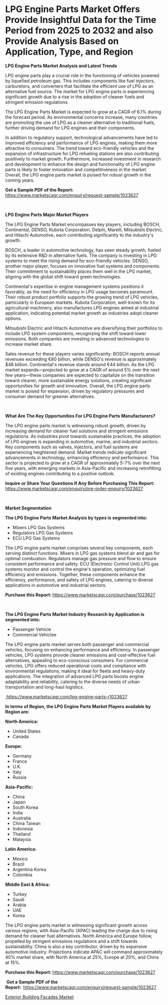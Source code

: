 <p><h1>LPG Engine Parts Market Offers Provide Insightful Data for the Time Period from 2025 to 2032 and also Provide Analysis Based on Application, Type, and Region</h1></p><p><strong>LPG Engine Parts Market Analysis and Latest Trends</strong></p>
<p><p>LPG engine parts play a crucial role in the functioning of vehicles powered by liquefied petroleum gas. This includes components like fuel injectors, carburetors, and converters that facilitate the efficient use of LPG as an alternative fuel source. The market for LPG engine parts is experiencing significant growth due to a rise in the adoption of cleaner fuels and stringent emission regulations. </p><p>The LPG Engine Parts Market is expected to grow at a CAGR of 6.1% during the forecast period. As environmental concerns increase, many countries are promoting the use of LPG as a cleaner alternative to traditional fuels, further driving demand for LPG engines and their components. </p><p>In addition to regulatory support, technological advancements have led to improved efficiency and performance of LPG engines, making them more attractive to consumers. The trend toward eco-friendly vehicles and the expansion of infrastructure for LPG refueling stations are also contributing positively to market growth. Furthermore, increased investment in research and development to enhance the design and functionality of LPG engine parts is likely to foster innovation and competitiveness in the market. Overall, the LPG engine parts market is poised for robust growth in the coming years.</p></p>
<p><strong>Get a Sample PDF of the Report:&nbsp;</strong> <a href="https://www.marketscagr.com/enquiry/request-sample/1023627?utm_campaign=2114&utm_medium=2&utm_source=Github&utm_content=ia&utm_term=07032025&utm_id=lpg-engine-parts">https://www.marketscagr.com/enquiry/request-sample/1023627</a></p>
<p>&nbsp;</p>
<p><strong>LPG Engine Parts Major Market Players</strong></p>
<p><p>The LPG Engine Parts Market encompasses key players, including BOSCH, Continental, DENSO, Kubota Corporation, Delphi, Marelli, Mitsubishi Electric, and Hitachi Automotive, each contributing significantly to the industry's growth. </p><p>BOSCH, a leader in automotive technology, has seen steady growth, fueled by its extensive R&D in alternative fuels. The company is investing in LPG systems to meet the rising demand for eco-friendly vehicles. DENSO, another major player, focuses on innovative fuel systems and components. Their commitment to sustainability places them well in the LPG market, aligning with the global shift toward green technologies.</p><p>Continental's expertise in engine management systems positions it favorably, as the need for efficiency in LPG usage becomes paramount. Their robust product portfolio supports the growing trend of LPG vehicles, particularly in European markets. Kubota Corporation, well-known for its agricultural machinery, also manufactures LPG engines aimed at industrial application, indicating potential market growth as industries adopt cleaner options.</p><p>Mitsubishi Electric and Hitachi Automotive are diversifying their portfolios to include LPG system components, recognizing the shift toward lower emissions. Both companies are investing in advanced technologies to increase market share.</p><p>Sales revenue for these players varies significantly: BOSCH reports annual revenues exceeding €80 billion, while DENSO's revenue is approximately $48 billion. Continental's revenue stands around €44 billion. As the LPG market expands—projected to grow at a CAGR of around 5% over the next few years—these companies are expected to capitalize on the transition toward cleaner, more sustainable energy solutions, creating significant opportunities for growth and innovation. Overall, the LPG engine parts market is poised for expansion, driven by regulatory pressures and consumer demand for greener alternatives.</p></p>
<p>&nbsp;</p>
<p><strong>What Are The Key Opportunities For LPG Engine Parts Manufacturers?</strong></p>
<p><p>The LPG engine parts market is witnessing robust growth, driven by increasing demand for cleaner fuel solutions and stringent emissions regulations. As industries pivot towards sustainable practices, the adoption of LPG engines is expanding in automotive, marine, and industrial sectors. Key components such as valves, injectors, and fuel systems are experiencing heightened demand. Market trends indicate significant advancements in technology, enhancing efficiency and performance. This sector is projected to grow at a CAGR of approximately 5-7% over the next five years, with emerging markets in Asia-Pacific and increasing retrofitting of existing engines contributing to a positive outlook.</p></p>
<p><strong>Inquire or Share Your Questions If Any Before Purchasing This Report:</strong> <a href="https://www.marketscagr.com/enquiry/pre-order-enquiry/1023627?utm_campaign=2114&utm_medium=2&utm_source=Github&utm_content=ia&utm_term=07032025&utm_id=lpg-engine-parts">https://www.marketscagr.com/enquiry/pre-order-enquiry/1023627</a></p>
<p>&nbsp;</p>
<p><strong>Market Segmentation</strong></p>
<p><strong>The LPG Engine Parts Market Analysis by types is segmented into:</strong></p>
<p><ul><li>Mixers LPG Gas Systems</li><li>Regulators LPG Gas Systems</li><li>ECU LPG Gas Systems</li></ul></p>
<p><p>The LPG engine parts market comprises several key components, each serving distinct functions. Mixers in LPG gas systems blend air and gas for optimal combustion. Regulators manage gas pressure and flow to ensure consistent performance and safety. ECU (Electronic Control Unit) LPG gas systems monitor and control the engine's operation, optimizing fuel efficiency and emissions. Together, these components enhance the efficiency, performance, and safety of LPG engines, catering to diverse applications in automotive and industrial sectors.</p></p>
<p><strong>Purchase this Report:&nbsp;</strong><a href="https://www.marketscagr.com/purchase/1023627?utm_campaign=2114&utm_medium=2&utm_source=Github&utm_content=ia&utm_term=07032025&utm_id=lpg-engine-parts">https://www.marketscagr.com/purchase/1023627</a></p>
<p>&nbsp;</p>
<p><strong>The LPG Engine Parts Market Industry Research by Application is segmented into:</strong></p>
<p><ul><li>Passenger Vehicle</li><li>Commercial Vehiclee</li></ul></p>
<p><p>The LPG engine parts market serves both passenger and commercial vehicles, focusing on enhancing performance and efficiency. In passenger vehicles, LPG systems provide cleaner emissions and cost-effective fuel alternatives, appealing to eco-conscious consumers. For commercial vehicles, LPG offers reduced operational costs and compliance with environmental regulations, making it ideal for fleets and heavy-duty applications. The integration of advanced LPG parts boosts engine adaptability and reliability, catering to the diverse needs of urban transportation and long-haul logistics.</p></p>
<p><a href="https://www.marketscagr.com/lpg-engine-parts-r1023627?utm_campaign=2114&utm_medium=2&utm_source=Github&utm_content=ia&utm_term=07032025&utm_id=lpg-engine-parts">&nbsp;https://www.marketscagr.com/lpg-engine-parts-r1023627</a></p>
<p><strong>In terms of Region, the LPG Engine Parts Market Players available by Region are:</strong></p>
<p>
    <p> <strong> North America: </strong>
        <ul>
            <li>United States</li>
            <li>Canada</li>
        </ul>
        </p> 
    <p> <strong> Europe: </strong>
        <ul>
            <li>Germany</li>
            <li>France</li>
            <li>U.K.</li>
            <li>Italy</li>
            <li>Russia</li>
        </ul>
        </p> 
    <p> <strong> Asia-Pacific: </strong>
        <ul>
            <li>China</li>
            <li>Japan</li>
            <li>South Korea</li>
            <li>India</li>
            <li>Australia</li>
            <li>China Taiwan</li>
            <li>Indonesia</li>
            <li>Thailand</li>
            <li>Malaysia</li>
        </ul>
        </p> 
    <p> <strong> Latin America: </strong>
        <ul>
            <li>Mexico</li>
            <li>Brazil</li>
            <li>Argentina Korea</li>
            <li>Colombia</li>
        </ul>
        </p> 
    <p> <strong> Middle East & Africa: </strong>
        <ul>
            <li>Turkey</li>
            <li>Saudi</li>
            <li>Arabia</li>
            <li>UAE</li>
            <li>Korea</li>
        </ul>
    </p>
    </p>
<p><p>The LPG engine parts market is witnessing significant growth across various regions, with Asia-Pacific (APAC) leading the charge due to rising demand for cleaner fuel alternatives. North America and Europe follow, propelled by stringent emissions regulations and a shift towards sustainability. China is also a key contributor, driven by its expansive automotive industry. Projections indicate APAC will command approximately 40% market share, with North America at 25%, Europe at 20%, and China at 15%.</p></p>
<p><strong>Purchase this Report: </strong><a href="https://www.marketscagr.com/purchase/1023627?utm_campaign=2114&utm_medium=2&utm_source=Github&utm_content=ia&utm_term=07032025&utm_id=lpg-engine-parts">https://www.marketscagr.com/purchase/1023627</a></p>
<p>&nbsp;<strong>Get a Sample PDF of the Report:&nbsp;&nbsp;</strong><a href="https://www.marketscagr.com/enquiry/request-sample/1023627?utm_campaign=2114&utm_medium=2&utm_source=Github&utm_content=ia&utm_term=07032025&utm_id=lpg-engine-parts">https://www.marketscagr.com/enquiry/request-sample/1023627</a></p>
<p><strong></strong></p>
<p><p><a href="https://github.com/pizolina/Market-Research-Report-List-7/blob/main/exterior-building-facades-market.md?utm_campaign=2114&utm_medium=2&utm_source=Github&utm_content=ia&utm_term=07032025&utm_id=lpg-engine-parts">Exterior Building Facades Market</a></p></p>